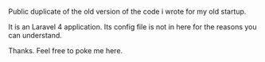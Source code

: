 Public duplicate of the old version of the code i wrote for
my old startup.

It is an Laravel 4 application.
Its config file is not in here for the reasons you can
understand.

Thanks.
Feel free to poke me here.
